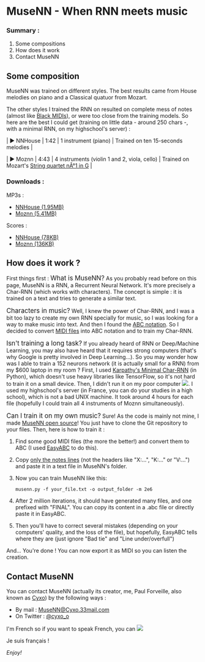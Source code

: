 # MuseNN - When RNN meets music

### Summary :

1.  Some compositions
2.  How does it work
3.  Contact MuseNN

## Some composition

MuseNN was trained on different styles. The best results came from House melodies on piano and a Classical quatuor from Mozart.

The other styles I trained the RNN on resulted on complete mess of notes (almost like [Black MIDIs](https://www.youtube.com/watch?v=I906a5msynw)), or were too close from the training models. So here are the best I could get (training on little data - around 250 chars -, with a minimal RNN, on my highschool's server) :

| ► NNHouse | 1:42 | 1 instrument (piano) | Trained on ten 15-seconds melodies |

| ► Moznn | 4:43 | 4 instruments (violin 1 and 2, viola, cello) | Trained on Mozart's [String quartet nÂ°1 in G](https://www.youtube.com/watch?v=2I9LyiGrclc) |

### Downloads :

MP3s :

*   [NNHouse (1.95MB)](http://www.mediafire.com/file/nkc82sz6y70mclt/NNHouse+-+Final.mp3)
*   [Moznn (5.41MB)](http://www.mediafire.com/file/c0bfuctnwrn5psc/MOZNN.mp3)

Scores :

*   [NNHouse (78KB)](http://www.mediafire.com/file/1c4bh5sc2vvbqdh/NNHOUSE+-+Final.pdf)
*   [Moznn (136KB)](http://www.mediafire.com/file/k94g4wgb97h7cyj/MOZNN.pdf)

## How does it work ?

First things first : <big>What is MuseNN?</big> As you probably read before on this page, MuseNN is a RNN, a Recurrent Neural Network. It's more precisely a Char-RNN (which works with characters). The concept is simple : it is trained on a text and tries to generate a similar text.

<big>Characters in music?</big> Well, I knew the power of Char-RNN, and I was a bit too lazy to create my own RNN specially for music, so I was looking for a way to make music into text. And then I found the [ABC notation](http://abcnotation.com/). So I decided to convert [MIDI files](https://en.wikipedia.org/wiki/MIDI#MIDI_and_computers) into ABC notation and to train my Char-RNN.

<big>Isn't training a long task?</big> If you already heard of RNN or Deep/Machine Learning, you may also have heard that it requires strong computers (that's why Google is pretty involved in Deep Learning...). So you may wonder how was I able to train a 152 neurons network (it is actually small for a RNN) from my $600 laptop in my room ?
First, I used [Karpathy's Minimal Char-RNN](https://gist.github.com/karpathy/d4dee566867f8291f086) (in Python), which doesn't use heavy libraries like TensorFlow, so it's not hard to train it on a small device. Then, I didn't run it on my poor computer ![](http://photar.net/emoji/emoji-E056.png). I used my highschool's server (in France, you can do your studies in a high school), which is not a bad UNIX machine. It took around 4 hours for each file (hopefully I could train all 4 instruments of Moznn simultaneously).

<big>Can I train it on my own music?</big> Sure! As the code is mainly not mine, I made [MuseNN open source](https://github.com/p4ulolol/musenn)! You just have to clone the Git repository to your files. Then, here is how to train it :

1.  Find some good MIDI files (the more the better!) and convert them to ABC (I used [EasyABC](https://sourceforge.net/projects/easyabc/) to do this).
2.  Copy <u>only the notes lines</u> (not the headers like "X:...", "K:..." or "V:...") and paste it in a text file in MuseNN's folder.
3.  Now you can train MuseNN like this:

    ```musenn.py -f your_file.txt -o output_folder -m 2e6```

4.  After 2 million iterations, it should have generated many files, and one prefixed with "FINAL". You can copy its content in a .abc file or directly paste it in EasyABC.
5.  Then you'll have to correct several mistakes (depending on your computers' quality, and the loss of the file), but hopefully, EasyABC tells where they are (just ignore "Bad tie" and "Line under/overfull")

And... You're done ! You can now export it as MIDI so you can listen the creation.

## Contact MuseNN

You can contact MuseNN (actually its creator, me, Paul Forveille, also known as [Cyxo](http://cyxo.cf/)) by the following ways :

*   By mail : [MuseNN@Cyxo.33mail.com](mailto:MuseNN@Cyxo.33mail.com)
*   On Twitter : [@cyxo_o](https://twitter.com/cyxo_officiel)

I'm French so if you want to speak French, you can ![](http://forums.everythingicafe.com/data/MetaMirrorCache/photar.net_emoji_emoji_E405.png)

Je suis français !

_Enjoy!_
